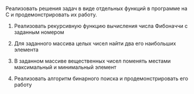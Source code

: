 Реализовать решения задач в виде отдельных функций в программе на С и
продемонстрировать их работу.

1. Реализовать рекурсивную функцию вычисления числа Фибоначчи с заданным
номером

2. Для заданного массива целых чисел найти два его наибольших элемента

3. В заданном массиве вещественных чисел поменять местами максимальный и
минимальный элемент

4. Реализовать алгоритм бинарного поиска и продемонстрировать его работу
